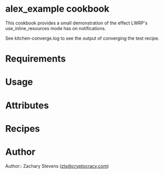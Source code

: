 # alex_example cookbook

This cookbook provides a small demonstration of the effect LWRP's
use\_inline\_resources mode has on notifications.

See kitchen-converge.log to see the output of converging the test
recipe.

# Requirements

# Usage

# Attributes

# Recipes

# Author

Author:: Zachary Stevens (<zts@cryptocracy.com>)
